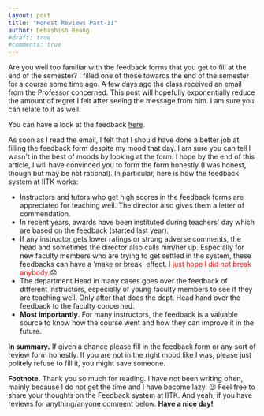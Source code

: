 ```yaml
---
layout: post
title: "Honest Reviews Part-II"
author: Debashish Reang
#draft: true
#comments: true
---
```

Are you well too familiar with the feedback forms that you get to fill at the end of the semester? I filled one of those towards the end of the semester for a course some time ago. A few days ago the class received an email from the Professor concerned. This post will hopefully exponentially reduce the amount of regret I felt after seeing the message from him. I am sure you can relate to it as well.

You can have a look at the feedback [here](/assets/docs/YourFeedbackDoesMatter.pdf).

As soon as I read the email, I felt that I should have done a better job at filling the feedback form despite my mood that day. I am sure you can tell I wasn't in the best of moods by looking at the form. I hope by the end of this article, I will have convinced you to form the form honestly (I was honest, though but may be not rational). In particular, here is how the feedback system at IITK works:
* Instructors and tutors who get high scores in the feedback forms are appreciated for teaching well. The director also gives them a letter of commendation.
* In recent years, awards have been instituted during teachers' day which are based on the feedback (started last year).
* If any instructor gets lower ratings or strong adverse comments, the head and sometimes the director also calls him/her up.  Especially for new faculty members who are trying to get settled in the system, these feedbacks can have a 'make or break' effect. <span style="color:red">I just hope I did not break anybody.</span>:worried:
* The department Head in many cases goes over the feedback of different instructors, especially of young faculty members to see if they are teaching well.  Only after that does the dept. Head hand over the feedback to the faculty concerned.
* **Most importantly**. For many instructors, the feedback is a valuable source to know how the course went and how they can improve it in the future.


**In summary.** If given a chance please fill in the feedback form or any sort of review form honestly. If you are not in the right mood like I was, please just politely refuse to fill it, you might save someone.

**Footnote.** Thank you so much for reading. I have not been writing often, mainly because I do not get the time and I have become lazy. :stuck_out_tongue_winking_eye: Feel free to share your thoughts on the Feedback system at IITK. And yeah, if you have reviews for anything/anyone comment below. **Have a nice day!**
